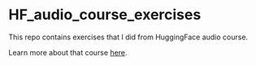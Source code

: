 # HF_audio_course_exercises

This repo contains exercises that I did from HuggingFace audio course.

Learn more about that course [here](https://huggingface.co/learn/audio-course).
